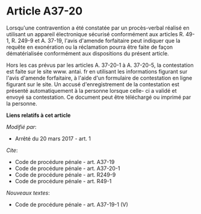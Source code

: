 # Article A37-20

Lorsqu'une contravention a été constatée par un procès-verbal réalisé en utilisant un appareil électronique sécurisé
conformément aux articles R. 49-1, R. 249-9 et A. 37-19, l'avis d'amende forfaitaire peut indiquer que la requête en
exonération ou la réclamation pourra être faite de façon dématérialisée conformément aux dispositions du présent article.

Hors les cas prévus par les articles A. 37-20-1 à A. 37-20-5, la contestation est faite sur le site  www. antai. fr en
utilisant les informations figurant sur l'avis d'amende forfaitaire, à l'aide d'un formulaire de contestation en ligne
figurant sur le site. Un accusé d'enregistrement de la contestation est présenté automatiquement à la personne lorsque celle-
ci a validé et envoyé sa contestation. Ce document peut être téléchargé ou imprimé par la personne.

**Liens relatifs à cet article**

_Modifié par_:

  - Arrêté du 20 mars 2017 - art. 1

_Cite_:

  - Code de procédure pénale - art. A37-19
  - Code de procédure pénale - art. A37-20-1
  - Code de procédure pénale - art. R249-9
  - Code de procédure pénale - art. R49-1

_Nouveaux textes_:

  - Code de procédure pénale - art. A37-19-1 (V)
